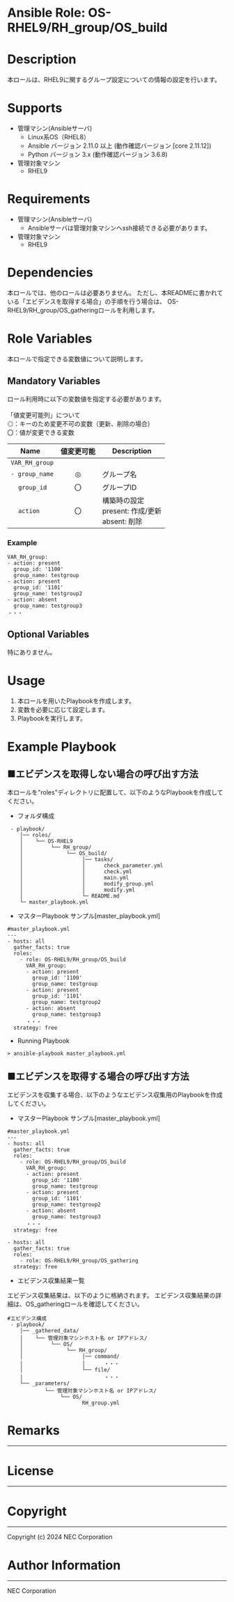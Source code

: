 Ansible Role: OS-RHEL9/RH_group/OS_build
=======================================================
# Description
本ロールは、RHEL9に関するグループ設定についての情報の設定を行います。

# Supports
- 管理マシン(Ansibleサーバ)
  * Linux系OS（RHEL8）
  * Ansible バージョン 2.11.0 以上 (動作確認バージョン [core 2.11.12])
  * Python バージョン 3.x  (動作確認バージョン 3.6.8)
- 管理対象マシン
  * RHEL9

# Requirements
- 管理マシン(Ansibleサーバ)
  * Ansibleサーバは管理対象マシンへssh接続できる必要があります。
- 管理対象マシン
  * RHEL9

# Dependencies

本ロールでは、他のロールは必要ありません。
ただし、本READMEに書かれている「エビデンスを取得する場合」の手順を行う場合は、
OS-RHEL9/RH_group/OS_gatheringロールを利用します。

# Role Variables

本ロールで指定できる変数値について説明します。

## Mandatory Variables

ロール利用時に以下の変数値を指定する必要があります。<br>
<br>
「値変更可能列」について<br>
  ◎：キーのため変更不可の変数（更新、削除の場合）<br>
  〇：値が変更できる変数<br>

| Name     |  値変更可能 | Description | 
| -------- | :-----------: | ----------- | 
| `VAR_RH_group` | 
| `- group_name` |     ◎     | グループ名 | 
| &nbsp;&nbsp;&nbsp;&nbsp;`group_id` |     〇     | グループID | 
| &nbsp;&nbsp;&nbsp;&nbsp;`action` |     〇     | 構築時の設定<br>present: 作成/更新<br>absent: 削除 | 

### Example
~~~
VAR_RH_group:
- action: present
  group_id: '1100'
  group_name: testgroup
- action: present
  group_id: '1101'
  group_name: testgroup2
- action: absent
  group_name: testgroup3
・・・
~~~


## Optional Variables

特にありません。

# Usage

1. 本ロールを用いたPlaybookを作成します。
2. 変数を必要に応じて設定します。
3. Playbookを実行します。

# Example Playbook

## ■エビデンスを取得しない場合の呼び出す方法

本ロールを"roles"ディレクトリに配置して、以下のようなPlaybookを作成してください。

- フォルダ構成

~~~
 - playbook/
    │── roles/
    │    └── OS-RHEL9
    │         └── RH_group/
    │              └── OS_build/
    │                   │── tasks/
    │                   │      check_parameter.yml
    │                   │      check.yml
    │                   │      main.yml
    │                   │      modify_group.yml
    │                   │      modify.yml
    │                   └─ README.md
    └─ master_playbook.yml
~~~

- マスターPlaybook サンプル[master_playbook.yml]

~~~
#master_playbook.yml
---
- hosts: all
  gather_facts: true
  roles:
    - role: OS-RHEL9/RH_group/OS_build
      VAR_RH_group:
      - action: present
        group_id: '1100'
        group_name: testgroup
      - action: present
        group_id: '1101'
        group_name: testgroup2
      - action: absent
        group_name: testgroup3
      ・・・
  strategy: free
~~~

- Running Playbook

~~~
> ansible-playbook master_playbook.yml
~~~

## ■エビデンスを取得する場合の呼び出す方法

エビデンスを収集する場合、以下のようなエビデンス収集用のPlaybookを作成してください。  

- マスターPlaybook サンプル[master_playbook.yml]

~~~
#master_playbook.yml
---
- hosts: all
  gather_facts: true
  roles:
    - role: OS-RHEL9/RH_group/OS_build
      VAR_RH_group:
      - action: present
        group_id: '1100'
        group_name: testgroup
      - action: present
        group_id: '1101'
        group_name: testgroup2
      - action: absent
        group_name: testgroup3
      ・・・
  strategy: free

- hosts: all
  gather_facts: true
  roles:
    - role: OS-RHEL9/RH_group/OS_gathering
  strategy: free
~~~

- エビデンス収集結果一覧

エビデンス収集結果は、以下のように格納されます。
エビデンス収集結果の詳細は、OS_gatheringロールを確認してください。

~~~
#エビデンス構成
 - playbook/
    │── _gathered_data/
    │    └── 管理対象マシンホスト名 or IPアドレス/
    │         └── OS/
    │              └── RH_group/
    │                   │── command/
    │                   │      ・・・
    │                   └── file/
    │                          ・・・
    └── _parameters/
            └── 管理対象マシンホスト名 or IPアドレス/
                 └── OS/
                        RH_group.yml
~~~

# Remarks
-------

# License
-------

# Copyright
---------
Copyright (c) 2024 NEC Corporation

# Author Information
------------------
NEC Corporation
